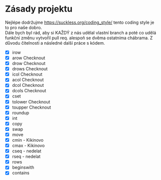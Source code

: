 # Zásady projektu

Nejlépe dodržujme https://suckless.org/coding_style/ tento coding style
je to pro naše dobro.  
Dále bych byl rád, aby si KAŽDÝ z nás udělal vlastní branch a poté co udělá
funkční změnu vytvořil pull req. alespoň se dvěma ostatníma chábrama. Z důvodu
čitelnosti a následné další práce s kódem.
- [x] irow 
- [x] arow  Checknout
- [x] drow  Checknout
- [x] drows Checknout
- [x] icol  Checknout
- [x] acol  Checknout
- [x] dcol  Checknout
- [x] dcols Checknout
- [x] cset 
- [x] tolower Checknout
- [x] toupper Checknout
- [x] roundup
- [x] int
- [x] copy 
- [x] swap
- [x] move
- [x] cmin - Kikinovo 
- [x] cmax - Kikinovo 
- [x] cseq - nedelat 
- [x] rseq - nedelat
- [x] rows
- [x] beginswith 
- [x] contains 
